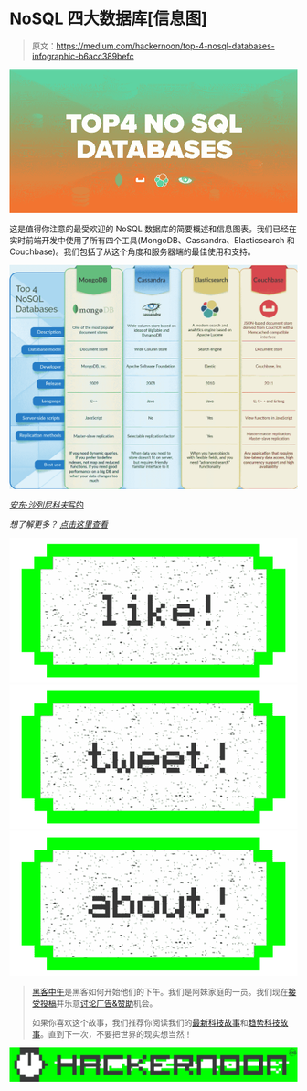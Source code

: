 # NoSQL 四大数据库[信息图]

> 原文：<https://medium.com/hackernoon/top-4-nosql-databases-infographic-b6acc389befc>

![](img/82280e0643656c620b7638833a8c4e96.png)

这是值得你注意的最受欢迎的 NoSQL 数据库的简要概述和信息图表。我们已经在实时前端开发中使用了所有四个工具(MongoDB、Cassandra、Elasticsearch 和 Couchbase)。我们包括了从这个角度和服务器端的最佳使用和支持。

![](img/76bc4646a29e8f769b7b56e6a356ebe9.png)

[*安东·沙列尼科夫*写的](https://www.linkedin.com/in/anton-shaleynikov-45812a1/)

*想了解更多？* [*点击这里查看*](https://dashbouquet.com/blog)

[![](img/50ef4044ecd4e250b5d50f368b775d38.png)](http://bit.ly/HackernoonFB)[![](img/979d9a46439d5aebbdcdca574e21dc81.png)](https://goo.gl/k7XYbx)[![](img/2930ba6bd2c12218fdbbf7e02c8746ff.png)](https://goo.gl/4ofytp)

> [黑客中午](http://bit.ly/Hackernoon)是黑客如何开始他们的下午。我们是阿妹家庭的一员。我们现在[接受投稿](http://bit.ly/hackernoonsubmission)并乐意[讨论广告&赞助](mailto:partners@amipublications.com)机会。
> 
> 如果你喜欢这个故事，我们推荐你阅读我们的[最新科技故事](http://bit.ly/hackernoonlatestt)和[趋势科技故事](https://hackernoon.com/trending)。直到下一次，不要把世界的现实想当然！

![](img/be0ca55ba73a573dce11effb2ee80d56.png)